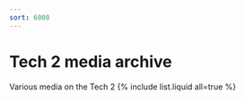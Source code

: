 ```yaml
---
sort: 6000
---
```

# Tech 2 media archive
Various media on the Tech 2
{% include list.liquid all=true %}